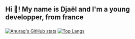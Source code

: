<h2 align="left">Hi 👋! My name is Djaël and I'm a young developper, from france</h2>

###

[![Anurag's GitHub stats](https://github-readme-stats.vercel.app/api?username=djael-ml&show_icons=true&theme=midnight-purple)](https://github.com/anuraghazra/github-readme-stats)
[![Top Langs](https://github-readme-stats.vercel.app/api/top-langs/?username=djael-ml&theme=midnight-purple&layout=compact&stats_format=bytes)](https://github.com/anuraghazra/github-readme-stats)
